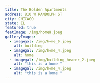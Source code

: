 ```yaml
---
title: The Bolden Apartments
address: 810 W RANDOLPH ST
city: CHICAGO
state: IL
featured: true
featImage: /img/homeH.jpeg
galleryImages:
  - imagegal: /img/home_5.jpeg
    alt: building
  - imagegal: /img/home_4.jpeg
    alt: home
  - imagegal: /img/building_header_2.jpeg
    alt: "this is a home "
  - imagegal: /img/home_4.jpeg
    alt: "this is a home "
---
```

